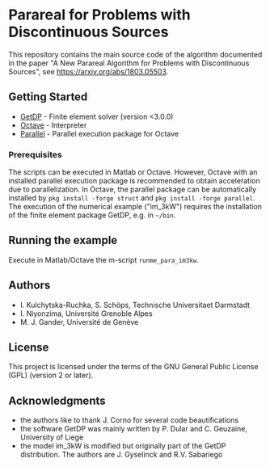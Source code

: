 # Parareal for Problems with Discontinuous Sources

This repository contains the main source code of the algorithm documented in the paper "A New Parareal Algorithm for Problems with Discontinuous Sources", see https://arxiv.org/abs/1803.05503.

## Getting Started

* [GetDP](http://getdp.info) - Finite element solver (version <3.0.0)
* [Octave](https://www.octave.org) - Interpreter
* [Parallel](https://octave.sourceforge.io/parallel/) - Parallel execution package for Octave

### Prerequisites

The scripts can be executed in Matlab or Octave. However, Octave with an installed parallel execution package is recommended to obtain acceleration due to parallelization. In Octave, the parallel package can be automatically installed by `pkg install -forge struct` and `pkg install -forge parallel`. The execution of the numerical example ("im_3kW") requires the installation of the finite element package GetDP, e.g. in `~/bin`.

## Running the example

Execute in Matlab/Octave the m-script `runme_para_im3kw`.

## Authors

* I. Kulchytska-Ruchka, S. Schöps, Technische Universitaet Darmstadt
* I. Niyonzima, Université Grenoble Alpes
* M. J. Gander, Université de Genève

## License

This project is licensed under the terms of the GNU General Public License (GPL) (version 2 or later).

## Acknowledgments

* the authors like to thank J. Corno for several code beautifications
* the software GetDP was mainly written by P. Dular and C. Geuzaine, University of Liege
* the model im_3kW is modified but originally part of the GetDP distribution. The authors are J. Gyselinck and R.V. Sabariego
